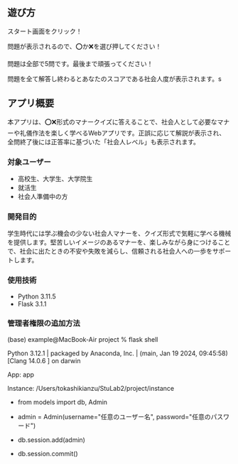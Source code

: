 ## 遊び方

スタート画面をクリック！

問題が表示されるので、⭕️か❌を選び押してください！

問題は全部で5問です。最後まで頑張ってください！

問題を全て解答し終わるとあなたのスコアである社会人度が表示されます。s

## アプリ概要

本アプリは、⭕️❌形式のマナークイズに答えることで、社会人として必要なマナーや礼儀作法を楽しく学べるWebアプリです。正誤に応じて解説が表示され、全問終了後には正答率に基づいた「社会人レベル」も表示されます。

### 対象ユーザー

- 高校生、大学生、大学院生
- 就活生
- 社会人準備中の方

### 開発目的

学生時代には学ぶ機会の少ない社会人マナーを、クイズ形式で気軽に学べる機械を提供します。堅苦しいイメージのあるマナーを、楽しみながら身につけることで、社会に出たときの不安や失敗を減らし、信頼される社会人への一歩をサポートします。

### 使用技術

- Python 3.11.5
- Flask 3.1.1

### 管理者権限の追加方法

(base) example@MacBook-Air project % flask shell

Python 3.12.1 | packaged by Anaconda, Inc. | (main, Jan 19 2024, 09:45:58) [Clang 14.0.6 ] on darwin

App: app

Instance: /Users/tokashikianzu/StuLab2/project/instance

- from models import db, Admin

- admin = Admin(username="任意のユーザー名", password="任意のパスワード")

- db.session.add(admin)

- db.session.commit()
